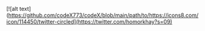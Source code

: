 
   [![alt text](https://github.com/codeX773/codeX/blob/main/path/to/https://icons8.com/icon/114450/twitter-circled](https://twitter.com/homorkhay?s=09)
   
